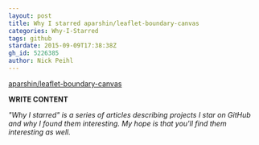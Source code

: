 ```yaml
---
layout: post
title: Why I starred aparshin/leaflet-boundary-canvas
categories: Why-I-Starred
tags: github
stardate: 2015-09-09T17:38:38Z
gh_id: 5226385
author: Nick Peihl
---
```


[aparshin/leaflet-boundary-canvas](https://github.com/aparshin/leaflet-boundary-canvas)

**WRITE CONTENT**

*"Why I starred" is a series of articles describing projects I star on GitHub and why I found them interesting. My hope is that you'll find them interesting as well.*

